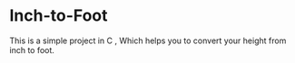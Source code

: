 # Inch-to-Foot

This is a simple project in C , Which helps you to convert your height from inch to foot.
